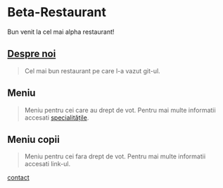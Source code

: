 # Beta-Restaurant

Bun venit la cel mai alpha restaurant!

## [Despre noi](about.md)
>Cel mai bun restaurant pe care l-a vazut git-ul.

## Meniu
>Meniu pentru cei care au drept de vot. Pentru mai multe informatii accesati [specialitățile](specialitati.md).

## Meniu copii
>Meniu pentru cei fara drept de vot. Pentru mai multe informatii accesati link-ul.

[contact](contact.md)